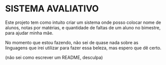 # SISTEMA AVALIATIVO

Este projeto tem como intuito criar um sistema onde posso colocar nome de alunos, notas por matérias, e quantidade de faltas de um aluno no bimestre, para ajudar minha mãe.

No momento que estou fazendo, não sei de quase nada sobre as linguagens que irei utilizar para fazer essa beleza, mas espero que dê certo.

(não sei como escrever um README, desculpa)
